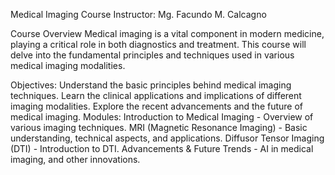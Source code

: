 Medical Imaging Course
Instructor: Mg. Facundo M. Calcagno

Course Overview
Medical imaging is a vital component in modern medicine, playing a critical role in both diagnostics and treatment. This course will delve into the fundamental principles and techniques used in various medical imaging modalities.

Objectives:
Understand the basic principles behind medical imaging techniques.
Learn the clinical applications and implications of different imaging modalities.
Explore the recent advancements and the future of medical imaging.
Modules:
Introduction to Medical Imaging - Overview of various imaging techniques.
MRI (Magnetic Resonance Imaging) - Basic understanding, technical aspects, and applications.
Diffusor Tensor Imaging (DTI) - Introduction to DTI.
Advancements & Future Trends - AI in medical imaging, and other innovations.
